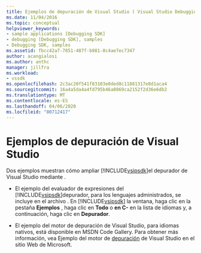 ```yaml
---
title: Ejemplos de depuración de Visual Studio ( Visual Studio Debugging Samples) Microsoft Docs
ms.date: 11/04/2016
ms.topic: conceptual
helpviewer_keywords:
- sample applications [Debugging SDK]
- debugging [Debugging SDK], samples
- Debugging SDK, samples
ms.assetid: fbcc42a7-7851-487f-b981-8c4ae7ec7347
author: acangialosi
ms.author: anthc
manager: jillfra
ms.workload:
- vssdk
ms.openlocfilehash: 2c3ac20f541f83103e0ded8c11881317e8d1aca4
ms.sourcegitcommit: 16a4a5da4a4fd795b46a0869ca2152f2d36e6db2
ms.translationtype: MT
ms.contentlocale: es-ES
ms.lasthandoff: 04/06/2020
ms.locfileid: "80712417"
---
```

# <a name="visual-studio-debugging-samples"></a>Ejemplos de depuración de Visual Studio
Dos ejemplos muestran cómo ampliar [!INCLUDE[vsipsdk](../../extensibility/includes/vsipsdk_md.md)]el depurador de Visual Studio mediante .

- El ejemplo del evaluador de expresiones del [!INCLUDE[vsipsdk](../../extensibility/includes/vsipsdk_md.md)]depurador, para los lenguajes administrados, se incluye en el archivo . En [!INCLUDE[vsipsdk](../../extensibility/includes/vsipsdk_md.md)] la ventana, haga clic en la pestaña **Ejemplos** , haga clic en **Todo** o **en C-** en la lista de idiomas y, a continuación, haga clic en **Depurador**.

- El ejemplo del motor de depuración de Visual Studio, para idiomas nativos, está disponible en MSDN Code Gallery. Para obtener más información, vea Ejemplo del motor de [depuración](https://code.msdn.microsoft.com/Visual-Studio-Debug-Engine-c2e21c0e) de Visual Studio en el sitio Web de Microsoft.
